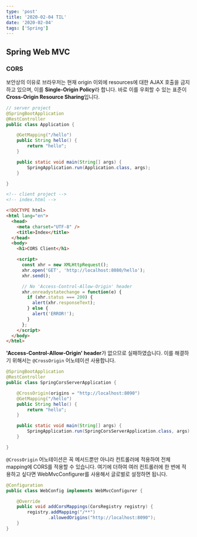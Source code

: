 ```yaml
---
type: 'post'
title: '2020-02-04 TIL'
date: '2020-02-04'
tags: ['Spring']
---
```


## Spring Web MVC

### CORS

보안상의 이유로 브라우저는 현재 origin 이외에 resources에 대한 AJAX 호출을 금지하고 있으며, 이를 **Single-Origin Policy**라 합니다. 바로 이를 우회할 수 있는 표준이 **Cross-Origin Resource Sharing**입니다.

```java
// server project
@SpringBootApplication
@RestController
public class Application {

    @GetMapping("/hello")
    public String hello() {
        return "hello";
    }

    public static void main(String[] args) {
        SpringApplication.run(Application.class, args);
    }

}
```

```html
<!-- client project -->
<!-- index.html -->

<!DOCTYPE html>
<html lang="en">
  <head>
    <meta charset="UTF-8" />
    <title>Index</title>
  </head>
  <body>
    <h1>CORS Client</h1>

    <script>
      const xhr = new XMLHttpRequest();
      xhr.open('GET', 'http://localhost:8080/hello');
      xhr.send();

      // No 'Access-Control-Allow-Origin' header
      xhr.onreadystatechange = function(e) {
        if (xhr.status === 200) {
          alert(xhr.responseText);
        } else {
          alert('ERROR!');
        }
      };
    </script>
  </body>
</html>
```

**'Access-Control-Allow-Origin' header**가 없으므로 실패하였습니다. 이를 해결하기 위해서는 `@CrossOrigin` 어노테이션 사용합니다.

```java
@SpringBootApplication
@RestController
public class SpringCorsServerApplication {

    @CrossOrigin(origins = "http://localhost:8090")
    @GetMapping("/hello")
    public String hello() {
        return "hello";
    }

    public static void main(String[] args) {
        SpringApplication.run(SpringCorsServerApplication.class, args);
    }

}
```

`@CrossOrigin` 어노테이션은 꼭 메서드뿐만 아니라 컨트롤러에 적용하여 전체 mapping에 CORS를 적용할 수 있습니다. 여기에 더하여 여러 컨트롤러에 한 번에 적용하고 싶다면 WebMvcConfigurer를 사용해서 글로벌로 설정하면 됩니다.

```java
@Configuration
public class WebConfig implements WebMvcConfigurer {

    @Override
    public void addCorsMappings(CorsRegistry registry) {
        registry.addMapping("/**")
                .allowedOrigins("http://localhost:8090");
    }
}
```
